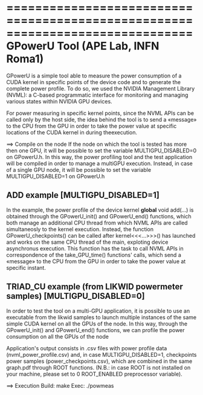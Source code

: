 ==============================================================================
GPowerU Tool (APE Lab, INFN Roma1)
=============================================================================

GPowerU is a simple tool able to measure the power consumption of a CUDA kernel in specific points of the device code and to generate the complete power profile. 
To do so, we used the NVIDIA Management Library (NVML): a C-based programmatic interface for monitoring and managing various states within NVIDIA GPU devices. 

For power measuring in specific kernel points, since the NVML APIs can be called only by the host side, the idea behind the tool is to send a «message» to the CPU from the GPU in order to take the power value at specific locations of the CUDA kernel in during theexecution.


==> Compile on the node
If the node on which the tool is tested has more then one GPU, it will be possible to set the variable MULTIGPU_DISABLED=0 on GPowerU.h. In this way, the power profiling tool and the test application will be compiled in order to manage a multiGPU execution.
Instead, in case of a single GPU node, it will be possible to set the variable MULTIGPU_DISABLED=1 on GPowerU.h

## ADD example [MULTIGPU_DISABLED=1]
In the example, the power profile of the device kernel __global__ void add(...) is obtained through the GPowerU_init() and GPowerU_end() functions, which both manage an additional CPU thread from which NVML APIs are called simultaneosly to the kernel execution.
Instead, the function GPowerU_checkpoints() can be called after kernel<<<...>>>() has launched and works on the same CPU thread of the main, exploting device asynchronus execution. This function has the task to call NVML APIs in correspondence of the take_GPU_time() functions' calls, which send a «message» to the CPU from the GPU in order to take the power value at specific instant.

## TRIAD_CU example (from LIKWID powermeter samples) [MULTIGPU_DISABLED=0]
In order to test the tool on a multi-GPU application, it is possible to use an executable from the likwid samples to launch multiple instances of the same simple CUDA kernel on all the GPUs of the node. In this way, through the GPowerU_init() and GPowerU_end() functions, we can profile the power consumption on all the GPUs of the node


Application's output consists in .csv files with power profile data (nvml_power_profile.csv) and, in case MULTIGPU_DISABLED=1, checkpoints power samples (power_checkpoints.csv), which are combined in the same graph.pdf through ROOT functions. (N.B.: in case ROOT is not installed on your machine, please set to 0 ROOT_ENABLED preprocessor variable).  


==> Execution
Build: make
Exec: ./powmeas

